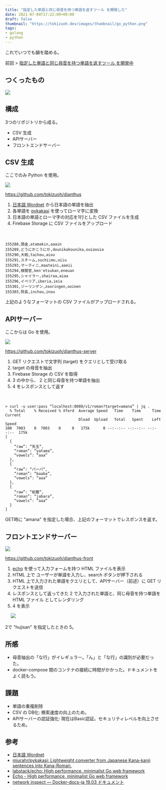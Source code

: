 ```yaml
---
title: "指定した単語と同じ母音を持つ単語を返すツール を開発した"
date: 2021-07-04T17:22:09+09:00
draft: false
thumbnail: "https://tokizuoh.dev/images/thumbnail/go_python.png"
tags:
- golang
- python
---
```

  
これでいつでも韻を踏める。  
  
<!--more-->  
  
前回 > [指定した単語と同じ母音を持つ単語を返すツール を開発中
](https://tokizuoh.dev/posts/zyi34tdy6a77bfoa/)  
  
## つくったもの
  
![](./1.png)  
  
## 構成
  
3つのリポジトリから成る。  
  
- CSV 生成
- APIサーバー
- フロントエンドサーバー
  
## CSV 生成
ここでのみ Python を使用。  
  
![](./dianthus.png)
  
https://github.com/tokizuoh/dianthus  
  
1. [日本語 Wordnet](http://compling.hss.ntu.edu.sg/wnja/) から日本語の単語を抽出
2. 各単語を [pykakasi](https://github.com/miurahr/pykakasi) を使ってローマ字に変換
3. 日本語の単語とローマ字の対応を1行とした CSV ファイルを生成
4. Firebase Storage に CSV ファイルをアップロード
  
　
  
```
155288,頭金,atamakin,aaain
155289,どうにかこうにか,dounikakounika,ouiaouia
155290,大砲,taihou,aiou
155291,スチーム,suchiimu,uiiu
155293,マーティニ,maateini,aaeii
155294,検閲官,ken'etsukan,eneuan
155295,シャイラー,shairaa,aiaa
155296,イベリア,iberia,ieia
155301,ゾーリンゲン,zooringen,ooinen
155303,院長,inchou,inou
```
  
上記のようなフォーマットの CSV ファイルがアップロードされる。  
  
## APIサーバー
  
ここからは Go を使用。  
  
![](./dianthus-server.png)  
  
https://github.com/tokizuoh/dianthus-server  
  
1. GET リクエストで文字列 (target) をクエリとして受け取る
2. target の母音を抽出
3. Firebase Storage の CSV を取得
4. 3 の中から、 2 と同じ母音を持つ単語を抽出
5. 4 をレスポンスとして返す
  
　
  
```
> curl -u user:pass “localhost:8080/v1/roman?target=amana” | jq .
  % Total    % Received % Xferd  Average Speed   Time    Time     Time  Current
                                 Dload  Upload   Total   Spent    Left  Speed
100  7003    0  7003    0     0   175k      0 --:--:-- --:--:-- --:--:--  175k
[
  {
    “raw”: “矢玉“,
    “roman”: “yatama”,
    “vowels”: “aaa”
  },
  {
    “raw”: “バーバ“,
    “roman”: “baaba”,
    “vowels”: “aaa”
  },
  {
    “raw”: “蛇腹“,
    “roman”: “jabara”,
    “vowels”: “aaa”
  }
]
```
  
GET時に "amana" を指定した場合、上記のフォーマットでレスポンスを返す。  
  
## フロントエンドサーバー  
  

  
![](./dianthus-front.png)  
  
https://github.com/tokizuoh/dianthus-front
  
1. [echo](https://github.com/labstack/echo) を使って入力フォームを持つ HTML ファイルを表示  
2. HTML 上で ユーザーが単語を入力し、search ボタンが押下される
3. HTML 上で入力された単語をクエリとして、APIサーバー（前述）に GET リクエストを送信  
4. レスポンスとして返ってきた 2 で入力された単語と、同じ母音を持つ単語を HTML ファイル としてレンダリング
5. 4 を表示
  
　
![](./2.png)  
  
2で "hujisan" を指定したときの 5。  
  
## 所感  
  
- 母音抽出の「な行」がイレギュラー。「ん」と「な行」の識別が必要だった。
- docker-compose 間のコンテナの接続に時間がかかった。ドキュメントをよく読もう。

## 課題  
  
- 単語の重複削除
- CSV の DB化: 検索速度の向上のため。
- APIサーバーの認証強化: 現在はBasic認証。セキュリティレベルを向上させるため。
  
## 参考  
  
- [日本語 Wordnet](http://compling.hss.ntu.edu.sg/wnja/)  
- [miurahr/pykakasi: Lightweight converter from Japanese Kana-kanji sentences into Kana-Roman.](https://github.com/miurahr/pykakasi)  
- [labstack/echo: High performance, minimalist Go web framework](https://github.com/labstack/echo)  
- [Echo - High performance, minimalist Go web framework](https://echo.labstack.com/)  
- [network inspect — Docker-docs-ja 19.03 ドキュメント](https://docs.docker.jp/engine/reference/commandline/network_inspect.html)  
  

